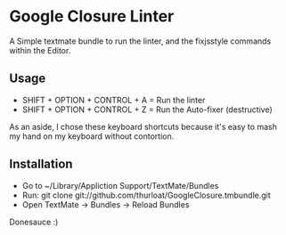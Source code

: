 # Google Closure Linter

A Simple textmate bundle to run the linter, and the fixjsstyle commands within the Editor.

## Usage


 - SHIFT + OPTION + CONTROL + A = Run the linter
 - SHIFT + OPTION + CONTROL + Z = Run the Auto-fixer (destructive)
 
As an aside, I chose these keyboard shortcuts because it's easy to mash my hand on my keyboard without contortion.


## Installation

 - Go to ~/Library/Appliction Support/TextMate/Bundles
 - Run: git clone git://github.com/thurloat/GoogleClosure.tmbundle.git
 - Open TextMate -> Bundles -> Reload Bundles

Donesauce :)